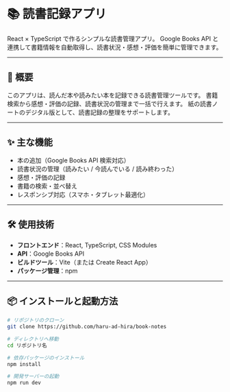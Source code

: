 # 📚 読書記録アプリ

React × TypeScript で作るシンプルな読書管理アプリ。
Google Books API と連携して書籍情報を自動取得し、読書状況・感想・評価を簡単に管理できます。

---

## 🚀 概要

このアプリは、読んだ本や読みたい本を記録できる読書管理ツールです。
書籍検索から感想・評価の記録、読書状況の管理まで一括で行えます。
紙の読書ノートのデジタル版として、読書記録の整理をサポートします。

---

## ✨ 主な機能

- 本の追加（Google Books API 検索対応）
- 読書状況の管理（読みたい / 今読んでいる / 読み終わった）
- 感想・評価の記録
- 書籍の検索・並べ替え
- レスポンシブ対応（スマホ・タブレット最適化）

---

## 🛠 使用技術

- **フロントエンド**：React, TypeScript, CSS Modules
- **API**：Google Books API
- **ビルドツール**：Vite（または Create React App）
- **パッケージ管理**：npm

---

## 📦 インストールと起動方法

```bash
# リポジトリのクローン
git clone https://github.com/haru-ad-hira/book-notes

# ディレクトリへ移動
cd リポジトリ名

# 依存パッケージのインストール
npm install

# 開発サーバーの起動
npm run dev
```
